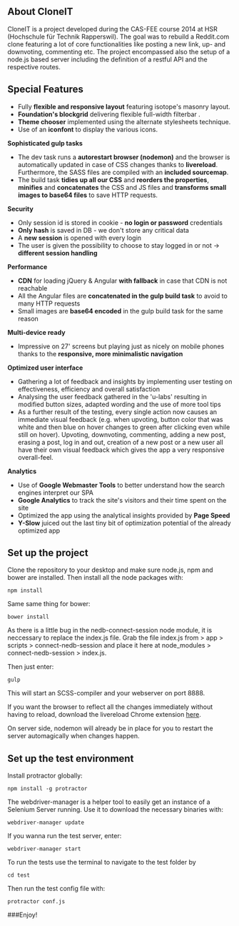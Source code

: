**About CloneIT**
--
CloneIT is a project developed during the CAS-FEE course 2014 at HSR (Hochschule für Technik Rapperswil). The goal was to rebuild a Reddit.com clone featuring a lot of core functionalities like posting a new link, up- and downvoting, commenting etc. The project encompassed also the setup of a node.js based server including the definition of a restful API and the respective routes. 


**Special Features**
--
 * Fully __flexible and responsive layout__  featuring isotope's masonry layout.
 * **Foundation's blockgrid** delivering flexible full-width filterbar .
 * __Theme chooser__ implemented using the alternate stylesheets technique.
 * Use of an **iconfont** to display the various icons.


**Sophisticated gulp tasks**

 * The dev task runs a **autorestart browser (nodemon)** and the browser is automatically updated in case of CSS changes thanks to **livereload**. Furthermore, the SASS files are compiled with an **included sourcemap**.
 * The build task **tidies up all our CSS** and **reorders the properties**, **minifies** and **concatenates** the CSS and JS files and **transforms small images to base64 files** to save HTTP requests.

**Security**

 * Only session id is stored in cookie - **no login or password** credentials
 * **Only hash** is saved in DB - we don't store any critical data    
 * A **new session** is opened with every login
 * The user is given the possibility to choose to stay logged in or not -> **different session handling**

**Performance**

 * **CDN** for loading jQuery & Angular **with fallback** in case that CDN is not reachable
 * All the Angular files are **concatenated in the gulp build task** to avoid to many HTTP requests
 * Small images are **base64 encoded** in the gulp build task for the same reason

**Multi-device ready**

 * Impressive on 27' screens but playing just as nicely on mobile phones thanks to the **responsive, more minimalistic navigation**
 
**Optimized user interface**
 
 * Gathering a lot of feedback and insights by implementing user testing on effectiveness, efficiency and overall satisfaction
 * Analysing the user feedback gathered in the 'u-labs' resulting in modified button sizes, adapted wording and the use of more tool tips
 * As a further result of the testing, every single action now causes an immediate visual feedback (e.g. when upvoting, button color that was white and then blue on hover changes to green after clicking even while still on hover). Upvoting, downvoting, commenting, adding a new post, erasing a post, log in and out, creation of a new post or a new user all have their own visual feedback which gives the app a very responsive overall-feel.
 
**Analytics**

 * Use of **Google Webmaster Tools** to better understand how the search engines interpret our SPA
 * **Google Analytics** to track the site's visitors and their time spent on the site
 * Optimized the app using the analytical insights provided by **Page Speed** 
 * **Y-Slow** juiced out the last tiny bit of optimization potential of the already optimized app


**Set up the project**
--

Clone the repository to your desktop and make sure node.js, npm and bower are installed. Then install all the node packages with:
```
npm install
```
Same same thing for bower:
```
bower install
```

As there is a little bug in the nedb-connect-session node module, it is neccessary to replace the index.js file. Grab the file index.js from > app > scripts > connect-nedb-session and place it here at node_modules > connect-nedb-session > index.js.

Then just enter:
```
gulp 
```    
This will start an SCSS-compiler and your webserver on port 8888.

If you want the browser to reflect all the changes immediately without having to reload, download the livereload Chrome extension [here](https://chrome.google.com/webstore/detail/livereload/jnihajbhpnppcggbcgedagnkighmdlei?hl=en). 

On server side, nodemon will already be in place for you to restart the server automagically when changes happen.


**Set up the test environment**
-- 
Install protractor globally:
``` 
npm install -g protractor
```
The webdriver-manager is a helper tool to easily get an instance of a Selenium Server running. Use it to download the necessary binaries with:
``` 
webdriver-manager update
```
If you wanna run the test server, enter:
``` 
webdriver-manager start
```
To run the tests use the terminal to navigate to the test folder by

```
cd test
```
 
Then run the test config file with:

```
protractor conf.js
```


###Enjoy!


